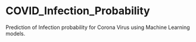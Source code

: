 # COVID_Infection_Probability
Prediction of Infection probability for Corona Virus using Machine Learning models.
